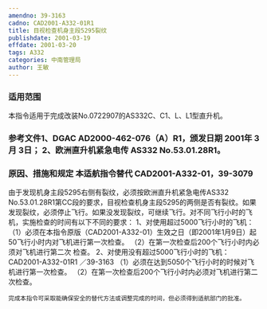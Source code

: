 ```yaml
---
amendno: 39-3163
cadno: CAD2001-A332-01R1
title: 目视检查机身主段5295裂纹
publishdate: 2001-03-19
effdate: 2001-03-20
tags: A332
categories: 中南管理局
author: 王敏
---
```


### 适用范围 
本指令适用于完成改装No.0722907的AS332C、C1、L、L1型直升机。

<!--more-->
### 参考文件1、DGAC AD2000-462-076（A）R1，颁发日期 2001年 3月 3日； 2、欧洲直升机紧急电传 AS332 No.53.01.28R1。

### 原因、措施和规定 本适航指令替代 CAD2001-A332-01，39-3079 
由于发现机身主段5295右侧有裂纹，必须按欧洲直升机紧急电传AS332 No.53.01.28R1第CC段的要求，目视检查机身主段5295的两侧是否有裂纹。如果发现裂纹，必须停止飞行。如果没发现裂纹，可继续飞行。对不同飞行小时的飞机，实施检查的时间有以下不同的要求： 
    1、对使用超过5000飞行小时的飞机： 
      （1）必须在本指令原版（CAD2001-A332-01）生效之日（即2001年1月9日）起50飞行小时内对飞机进行第一次检查。 
      （2）在第一次检查后200个飞行小时内必须对飞机进行第二次
检查。 2、对使用没有超过5000飞行小时的飞机： 
       CAD2001-A332-01R1   ／39-3163 
      （1）必须在达到5050个飞行小时的时候对飞机进行第一次检查。 
      （2）在第一次检查后200个飞行小时内必须对飞机进行第二次检查。 

    完成本指令可采取能确保安全的替代方法或调整完成的时间，但必须得到适航部门的批准。
